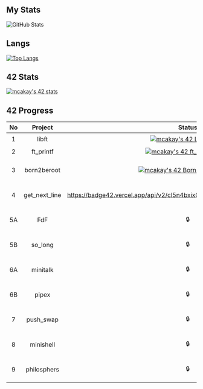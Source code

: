 ## My Stats
![GitHub Stats](https://github-readme-stats.vercel.app/api?username=mcakay&theme=tokyonight)

## Langs
[![Top Langs](https://github-readme-stats.vercel.app/api/top-langs/?username=mcakay&layout=compact&theme=tokyonight)](https://github.com/mcakay)

## 42 Stats
[![mcakay's 42 stats](https://badge42.vercel.app/api/v2/cl5n4bxix008708ld96du2gww/stats?cursusId=21&coalitionId=227)](https://github.com/JaeSeoKim/badge42)

## 42 Progress
| No | Project | Status  |  | No  | Project | Status |  | No | Project     | Status |
| :---:  | :---:   | :---:  | :---:  | :---:  | :---:    | :---:    | :---:  | :---:  | :---:  | :---:   |
| 1  | libft   | [![mcakay's 42 Libft Score](https://badge42.vercel.app/api/v2/cl5n4bxix008708ld96du2gww/project/2626110)](https://github.com/JaeSeoKim/badge42)|  | 10A | cub3d   | 🔒 |  | 20 | NetPractice | 🔒   |
| 2  | ft_printf  | [![mcakay's 42 ft_printf Score](https://badge42.vercel.app/api/v2/cl5n4bxix008708ld96du2gww/project/2644507)](https://github.com/JaeSeoKim/badge42)|  | 10B | miniRT   | 🔒 |  | 21 | ft_containers | 🔒   |
| 3  |  born2beroot  | [![mcakay's 42 Born2beroot Score](https://badge42.vercel.app/api/v2/cl5n4bxix008708ld96du2gww/project/2656095)](https://github.com/JaeSeoKim/badge42) |  | 11 | CPP Module 00   | 🔒   |  | 22A | ft_irc | 🔒   |
| 4  | get_next_line   | https://badge42.vercel.app/api/v2/cl5n4bxix008708ld96du2gww/project/2651501 |  | 12 | CPP Module 01   | 🔒|  | 22B | webserv | 🔒   |
| 5A  | FdF   | 🔒 |  | 13 | CPP Module 02   | 🔒   |  | 23 | inception | 🔒   |
| 5B  | so_long   | 🔒 |  | 14 | CPP Module 03   | 🔒   |  | 24 | ft_transcendence | 🔒   |
| 6A  | minitalk   | 🔒 |  | 15 | CPP Module 04   | 🔒   |  |  |  |    |
| 6B  | pipex   | 🔒 |  | 16 | CPP Module 05   | 🔒   |  |  |  |   |
| 7  | push_swap   | 🔒 |  | 17 | CPP Module 06   | 🔒   |  |  |  |    |
| 8  | minishell   | 🔒 |  | 18 | CPP Module 07   | 🔒   |  |  |  |    |
| 9  | philosphers   | 🔒 |  | 19 | CPP Module 08   | 🔒   |  |  |  |   
